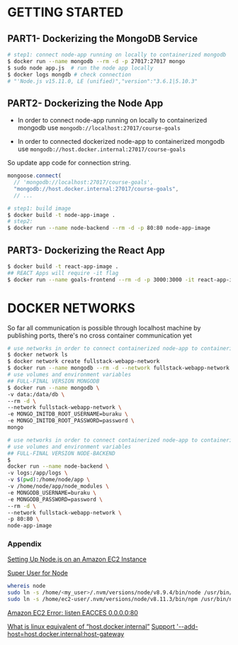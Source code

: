 # GETTING STARTED

## PART1- Dockerizing the MongoDB Service

```bash
# step1: connect node-app running on locally to containerized mongodb
$ docker run --name mongodb --rm -d -p 27017:27017 mongo
$ sudo node app.js  # run the node app locally
$ docker logs mongdb # check connection
# "'Node.js v15.11.0, LE (unified)","version":"3.6.1|5.10.3"
```

## PART2- Dockerizing the Node App

- In order to connect node-app running on locally to containerized mongodb use `mongodb://localhost:27017/course-goals`

- In order to connected dockerized node-app to containerized mongodb use `mongodb://host.docker.internal:27017/course-goals`

So update app code for connection string.

```js
mongoose.connect(
  // 'mongodb://localhost:27017/course-goals',
  "mongodb://host.docker.internal:27017/course-goals",
  // ...
```

```bash
# step1: build image
$ docker build -t node-app-image .
# step2:
$ docker run --name node-backend --rm -d -p 80:80 node-app-image

```

## PART3- Dockerizing the React App

```bash
$ docker build -t react-app-image .
## REACT Apps will require -it flag
$ docker run --name goals-frontend --rm -d -p 3000:3000 -it react-app-image
```

# DOCKER NETWORKS

So far all communication is possible through localhost machine by publishing ports, there's no cross container communication yet

```bash
# use networks in order to connect containerized node-app to containerized mongodb
$ docker network ls
$ docker network create fullstack-webapp-network
$ docker run --name mongodb --rm -d --network fullstack-webapp-network mongo
# use volumes and environment variables
## FULL-FINAL VERSION MONGODB
$ docker run --name mongodb \
-v data:/data/db \
--rm -d \
--network fullstack-webapp-network \
-e MONGO_INITDB_ROOT_USERNAME=buraku \
-e MONGO_INITDB_ROOT_PASSWORD=password \
mongo

# use networks in order to connect containerized node-app to containerized mongodb
# use volumes and environment variables
## FULL-FINAL VERSION NODE-BACKEND
$
docker run --name node-backend \
-v logs:/app/logs \
-v $(pwd):/home/node/app \
-v /home/node/app/node_modules \
-e MONGODB_USERNAME=buraku \
-e MONGODB_PASSWORD=password \
--rm -d \
--network fullstack-webapp-network \
-p 80:80 \
node-app-image

```

### Appendix

[Setting Up Node.js on an Amazon EC2 Instance](https://docs.aws.amazon.com/sdk-for-javascript/v2/developer-guide/setting-up-node-on-ec2-instance.html)

[Super User for Node](https://stackoverflow.com/questions/4976658/on-ec2-sudo-node-command-not-found-but-node-without-sudo-is-ok)

```bash
whereis node
sudo ln -s /home/<my_user>/.nvm/versions/node/v8.9.4/bin/node /usr/bin/node
sudo ln -s /home/ec2-user/.nvm/versions/node/v8.11.3/bin/npm /usr/bin/npm
```

[Amazon EC2 Error: listen EACCES 0.0.0.0:80](https://stackoverflow.com/questions/51020596/amazon-ec2-error-listen-eacces-0-0-0-080)

[What is linux equivalent of “host.docker.internal”](https://stackoverflow.com/questions/48546124/what-is-linux-equivalent-of-host-docker-internal)
[Support '--add-host=host.docker.internal:host-gateway](https://github.com/containers/podman/issues/8466)
